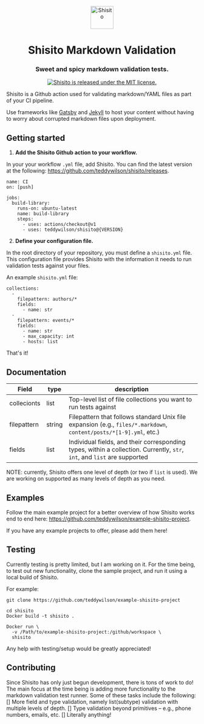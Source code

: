 <p align="center">
  <a href="https://www.github.com/shisito">
    <img alt="Shisito" src="https://s3.amazonaws.com/pix.iemoji.com/images/emoji/apple/ios-12/256/hot-pepper.png" width="60" />
  </a>
</p>
<h1 align="center">
  Shisito Markdown Validation
</h1>
<h3 align="center">
  Sweet and spicy markdown validation tests.
</h3>
<p align="center">
  <a href="https://github.com/teddywilson/shisito/blob/master/LICENSE">
    <img src="https://img.shields.io/badge/license-MIT-blue.svg" alt="Shisito is released under the MIT license." />
  </a>
</p>

Shisito is a Github action used for validating markdown/YAML files as part of your CI pipeline.

Use frameworks like [Gatsby](https://github.com/gatsbyjs/gatsby) and
[Jekyll](https://jekyllrb.com/) to host your content without having to
worry about corrupted markdown files upon deployment.

## Getting started

1. **Add the Shisito Github action to your workflow.**

In your your workflow `.yml` file, add Shisito. You can find the latest version at the following: https://github.com/teddywilson/shisito/releases.

```
name: CI
on: [push]

jobs:
  build-library:
    runs-on: ubuntu-latest
    name: build-library
    steps:
      - uses: actions/checkout@v1
      - uses: teddywilson/shisito@{VERSION}
```

2. **Define your configuration file.**

In the root directory of your repository, you must define a `shisito.yml` file. This configuration file provides Shisito with the information it needs to run validation tests against your files.

An example `shisito.yml` file:

```
collections:
  -
    filepattern: authors/*
    fields:
      - name: str    
  -
    filepattern: events/*
    fields:
      - name: str
      - max_capacity: int
      - hosts: list
```

That's it!

## Documentation

| Field | type | description |
|-------|------|-------------|
|collecionts|list|Top-level list of file collections you want to run tests against|
|filepattern|string|Filepattern that follows standard Unix file expansion (e.g., `files/*.markdown`, `content/posts/*[1-9].yml`, etc.)|
|fields|list|Individual fields, and their corresponding types, within a collection. Currently, `str`, `int`, and `list` are supported|

NOTE: currently, Shisito offers one level of depth (or two if `list` is used). We are working on supported as many levels of depth as you need.

## Examples
Follow the main example project for a better overview of how Shisito works end to end here: https://github.com/teddywilson/example-shisito-project.

If you have any example projects to offer, please add them here!

## Testing
Currently testing is pretty limited, but I am working on it. For the time being, to test out new functionality, clone the sample project, and run it using a local build of Shisito.

For example:
```
git clone https://github.com/teddywilson/example-shisito-project

cd shisito
Docker build -t shisito .

Docker run \
  -v /Path/to/example-shisito-project:/github/workspace \
  shisito
```

Any help with testing/setup would be greatly appreciated!

## Contributing
Since Shisito has only just begun development, there is tons of work to do! The main focus at the time being is adding more functionality to the markdown validation test runner. Some of these tasks include the following:
[] More field and type validation, namely list(subtype) validation with multiple levels of depth.
[] Type validation beyond primitives – e.g., phone numbers, emails, etc.
[] Literally anything!
